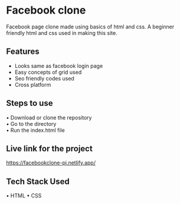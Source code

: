 
# Facebook clone

Facebook page clone made using basics of html and css. A beginner friendly html and css used in making this site.


## Features

- Looks same as facebook login page
- Easy concepts of grid used
- Seo friendly codes used
- Cross platform



## Steps to use

• Download or clone the repository \
• Go to the directory\
• Run the index.html file

## Live link for the project

https://facebookclone-pj.netlify.app/

## Tech Stack Used

• HTML
• CSS
